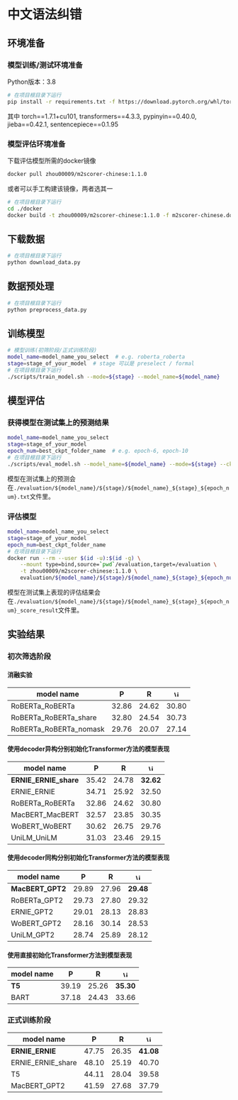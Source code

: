 # 中文语法纠错

## 环境准备

### 模型训练/测试环境准备

Python版本：3.8

``` bash
# 在项目根目录下运行
pip install -r requirements.txt -f https://download.pytorch.org/whl/torch_stable.html
```

其中 torch==1.7.1+cu101, transformers==4.3.3, pypinyin==0.40.0, jieba==0.42.1, sentencepiece==0.1.95

### 模型评估环境准备

下载评估模型所需的docker镜像

``` bash
docker pull zhou00009/m2scorer-chinese:1.1.0
```

或者可以手工构建该镜像，两者选其一

``` bash
# 在项目根目录下运行
cd ./docker
docker build -t zhou00009/m2scorer-chinese:1.1.0 -f m2scorer-chinese.dockerfile .
```

## 下载数据

``` bash
# 在项目根目录下运行
python download_data.py
```

## 数据预处理

``` bash
# 在项目根目录下运行
python preprocess_data.py
```

## 训练模型

``` bash
# 模型训练(初筛阶段/正式训练阶段)
model_name=model_name_you_select  # e.g. roberta_roberta
stage=stage_of_your_model  # stage 可以是 preselect / formal
# 在项目根目录下运行
./scripts/train_model.sh --mode=${stage} --model_name=${model_name}
```

## 模型评估

### 获得模型在测试集上的预测结果

``` bash
model_name=model_name_you_select
stage=stage_of_your_model
epoch_num=best_ckpt_folder_name  # e.g. epoch-6, epoch-10
# 在项目根目录下运行
./scripts/eval_model.sh --model_name=${model_name} --mode=${stage} --ckpt=${epoch_num}
```

模型在测试集上的预测会在`./evaluation/${model_name}/${stage}/${model_name}_${stage}_${epoch_num}.txt`文件里。

### 评估模型

``` bash
model_name=model_name_you_select
stage=stage_of_your_model
epoch_num=best_ckpt_folder_name
# 在项目根目录下运行
docker run --rm --user $(id -u):$(id -g) \
	--mount type=bind,source=`pwd`/evaluation,target=/evaluation \
	-t zhou00009/m2scorer-chinese:1.1.0 \
	evaluation/${model_name}/${stage}/${model_name}_${stage}_${epoch_num}.txt
```

模型在测试集上表现的评估结果会在`./evaluation/${model_name}/${stage}/${model_name}_${stage}_${epoch_num}_score_result`文件里。


## 实验结果

### 初次筛选阶段

#### 消融实验

| model name             |   P   |   R   | <img src="https://latex.codecogs.com/svg.image?\inline&space;\mathbf{F_{0.5}}" title="\inline \mathbf{F_{0.5}}" height=13 /> |
| ---------------------- | :---: | :---: | :--------------------------------------------------------------------------------------------------------------------------: |
| RoBERTa_RoBERTa        | 32.86 | 24.62 |                                                            30.80                                                             |
| RoBERTa_RoBERTa_share  | 32.80 | 24.54 |                                                            30.73                                                             |
| RoBERTa_RoBERTa_nomask | 29.76 | 20.07 |                                                            27.14                                                             |



#### 使用decoder异构分别初始化Transformer方法的模型表现

| model name            |   P   |   R   | <img src="https://latex.codecogs.com/svg.image?\inline&space;\mathbf{F_{0.5}}" title="\inline \mathbf{F_{0.5}}" height=13 /> |
| --------------------- | :---: | :---: | :----------------------------------------------------------: |
| **ERNIE_ERNIE_share** | 35.42 | 24.78 |                          **32.62**                           |
| ERNIE_ERNIE           | 34.71 | 25.92 |                            32.50                             |
| RoBERTa_RoBERTa       | 32.86 | 24.62 |                            30.80                             |
| MacBERT_MacBERT       | 32.57 | 23.85 |                            30.35                             |
| WoBERT_WoBERT         | 30.62 | 26.75 |                            29.76                             |
| UniLM_UniLM           | 31.03 | 23.46 |                            29.15                             |

#### 使用decoder同构分别初始化Transformer方法的模型表现

| model name       |   P   |   R   | <img src="https://latex.codecogs.com/svg.image?\inline&space;\mathbf{F_{0.5}}" title="\inline \mathbf{F_{0.5}}" height=13 /> |
| ---------------- | :---: | :---: | :----------------------------------------------------------: |
| **MacBERT_GPT2** | 29.89 | 27.96 |                          **29.48**                           |
| RoBERTa_GPT2     | 29.73 | 27.80 |                            29.32                             |
| ERNIE_GPT2       | 29.01 | 28.13 |                            28.83                             |
| WoBERT_GPT2      | 28.16 | 30.14 |                            28.53                             |
| UniLM_GPT2       | 28.74 | 25.89 |                            28.12                             |

#### 使用直接初始化Transformer方法到模型表现

| model name |   P   |   R   | <img src="https://latex.codecogs.com/svg.image?\inline&space;\mathbf{F_{0.5}}" title="\inline \mathbf{F_{0.5}}" height=13 /> |
| ---------- | :---: | :---: | :----------------------------------------------------------: |
| **T5**     | 39.19 | 25.26 |                          **35.30**                           |
| BART       | 37.18 | 24.43 |                            33.66                             |


### 正式训练阶段

| model name        |   P   |   R   | <img src="https://latex.codecogs.com/svg.image?\inline&space;\mathbf{F_{0.5}}" title="\inline \mathbf{F_{0.5}}" height=13 /> |
| ----------------- | :---: | :---: | :----------------------------------------------------------: |
| **ERNIE_ERNIE**   | 47.75 | 26.35 |                          **41.08**                           |
| ERNIE_ERNIE_share | 48.10 | 25.19 |                            40.70                             |
| T5                | 44.11 | 28.04 |                            39.58                             |
| MacBERT_GPT2      | 41.59 | 27.68 |                            37.79                             |
